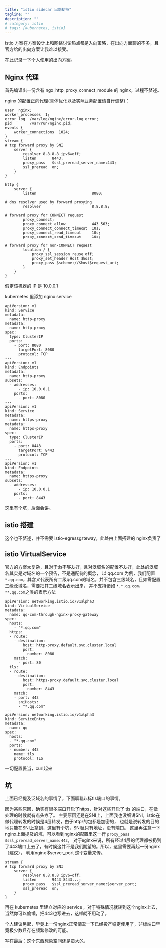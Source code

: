 ```yaml
---
title: "istio sidecar 出向劫持"
tagline: ""
description: ""
# category: istio
# tags: [kubernetes, istio]
---
```


istio 方案在方案设计上和网络讨论热点都是入向策略，在出向方面聊的不多，且官方给的出向方案让我难以接受。

在此记录一下个人使用的出向方案。

## Nginx 代理
首先编译出一份含有 ngx_http_proxy_connect_module 的 nginx，过程不赘述。

nginx 的配置正向代理(具体优化以及实际业务配置请自行调整)：

```
user  nginx;
worker_processes  1;
error_log  /var/log/nginx/error.log error;
pid        /var/run/nginx.pid;
events {
	worker_connections  1024;
}
stream {
# tcp forward proxy by SNI
	server {
		resolver 8.8.8.8 ipv6=off;
		listen       8443;
		proxy_pass   $ssl_preread_server_name:443;
		ssl_preread  on;
	}
}

http {
	server {
		listen                         8080;

# dns resolver used by forward proxying
		resolver                       8.8.8.8;

# forward proxy for CONNECT request
		proxy_connect;
		proxy_connect_allow            443 563;
		proxy_connect_connect_timeout  10s;
		proxy_connect_read_timeout     10s;
		proxy_connect_send_timeout     10s;

# forward proxy for non-CONNECT request
		location / {
			proxy_ssl_session_reuse off;
			proxy_set_header Host $host;
			proxy_pass $scheme://$host$request_uri;
		}
	}
}
```
假定该机器的 IP 是 10.0.0.1

kubernetes 里添加 nginx service
```
apiVersion: v1
kind: Service
metadata:
  name: http-proxy
metadata:
  name: http-proxy
spec:
  type: ClusterIP
  ports:
    - port: 8080
      targetPort: 8080
      protocol: TCP
---
apiVersion: v1
kind: Endpoints
metadata:
  name: http-proxy
subsets:
  - addresses:
      - ip: 10.0.0.1
    ports:
      - port: 8080
---
apiVersion: v1
kind: Service
metadata:
  name: https-proxy
metadata:
  name: https-proxy
spec:
  type: ClusterIP
  ports:
    - port: 8443
      targetPort: 8443
      protocol: TCP
---
apiVersion: v1
kind: Endpoints
metadata:
  name: https-proxy
subsets:
  - addresses:
      - ip: 10.0.0.1
    ports:
      - port: 8443
```

这里有个坑，后面会讲。

## istio 搭建
这个也不赘述，并不需要 istio-egressgateway，此处由上面搭建的 nginx负责了

## istio VirtualService 
官方的方案太复杂，且对于tls不够友好，且对泛域名的配置不友好，此处的泛域名其实是对域名的一个预告，不是通配符的概念，
以 qq.com 为例，我们配置 `*.qq.com`，其含义代表所有二级qq.com的域名，并不包含三级域名，且如需配置三级泛域名，需要把其二级域名表示出来，
并不支持诸如 `*.*.qq.com`、`**.qq.com`之类的表示方法

```
apiVersion: networking.istio.io/v1alpha3
kind: VirtualService
metadata:
  name: qq-com-through-nginx-proxy-gateway
spec:
  hosts:
    - "*.qq.com"
  https:
  - route:
    - destination:
        host: http-proxy.default.svc.cluster.local
        port:
          number: 8080
    match:
      - port: 80
  tls:
  - route:
    - destination:
        host: https-proxy.default.svc.cluster.local
        port:
          number: 8443
    match:
    - port: 443
      sniHosts:
      - "*.qq.com"
---
apiVersion: networking.istio.io/v1alpha3
kind: ServiceEntry
metadata:
  name: qq
spec:
  hosts:
  - "*.qq.com"
  ports:
  - number: 443
    name: tls
    protocol: TLS
```
一切配置妥当，curl起来

## 坑
上面已经提及泛域名的事情了，下面聊聊非标tls端口的事情。

因为某些原因，确实有很多端口开启了https，针对这些开启了 tls 的端口，在做处理的时候就有点头疼了。
主要原因还是在SNI上，上面我也没细讲SNI，istio在做代理转发的时候是4层转发，由于https的包都是加密的，
也就是说转发的目的地只能在SNI上拿到，这里有个坑，SNI里只有地址，没有端口。
这里再注意一下nginx上面提及的坑，可以看到nginx的配置里这一行 `proxy_pass   $ssl_preread_server_name:443`，
对于nginx来说，所有经过4层的代理都被扔到了443端口上去了，有时候这并不是我们期望的。所以，这里需要再起一份nginx（建议），
利用nginx $server_port 这个变量来传。
```
stream {
# tcp forward proxy by SNI
	server {
		resolver 8.8.8.8 ipv6=off;
		listen       9443 8443...;
		proxy_pass   $ssl_preread_server_name:$server_port;
		ssl_preread  on;
	}
}
```

再在 kubernetes 里建立对应的 service ，对于特殊情况就转到这个nginx上去，
当然你可以偷懒，把443也写进去，这样就不用动了。

个人建议另起，毕竟上一份nginx正常情况一下已经投产稳定使用了，非标端口毕竟极少数且存在频繁修改的可能。

写在最后：这个东西想象空间还是蛮大的。
